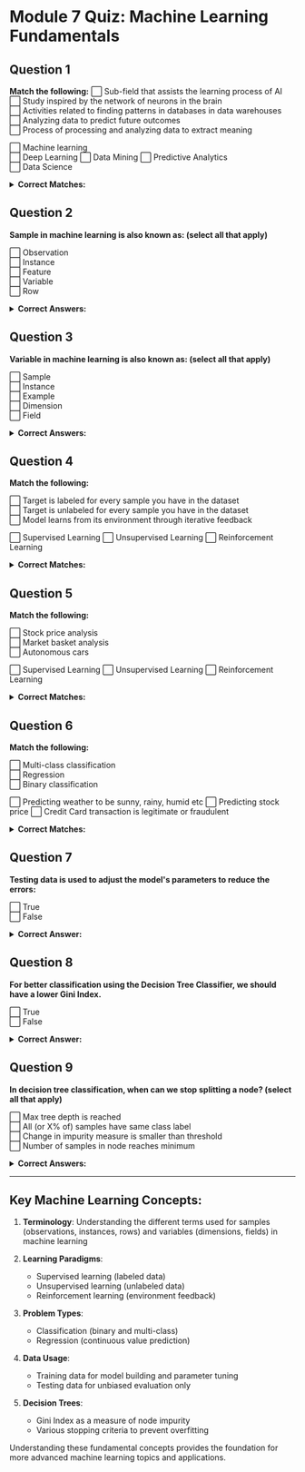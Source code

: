 # Module 7 Quiz: Machine Learning Fundamentals

## Question 1
**Match the following:**
⬜ Sub-field that assists the learning process of AI  
⬜ Study inspired by the network of neurons in the brain  
⬜ Activities related to finding patterns in databases in data warehouses  
⬜ Analyzing data to predict future outcomes  
⬜ Process of processing and analyzing data to extract meaning  

⬜ Machine learning  
⬜ Deep Learning 
⬜ Data Mining 
⬜ Predictive Analytics  
⬜ Data Science 
<details>
<summary><strong>Correct Matches:</strong></summary>

✅ Machine learning → Sub-field that assists the learning process of AI  
✅ Deep Learning → Study inspired by the network of neurons in the brain  
✅ Data Mining → Activities related to finding patterns in databases in data warehouses  
✅ Predictive Analytics → Analyzing data to predict future outcomes  
✅ Data Science → Process of processing and analyzing data to extract meaning  

<strong>Explanation:</strong>
These matches correctly identify the key focus of each field:
- Machine learning is indeed a subset of AI focused on algorithms that can learn from data
- Deep learning is specifically inspired by neural networks in the human brain
- Data mining focuses on discovering patterns in large datasets, often in data warehouses
- Predictive analytics uses historical data to make predictions about future events
- Data science encompasses the entire process of working with data to extract insights
</details>

## Question 2
**Sample in machine learning is also known as: (select all that apply)**

⬜ Observation  
⬜ Instance  
⬜ Feature  
⬜ Variable  
⬜ Row  

<details>
<summary><strong>Correct Answers:</strong></summary>

✅ Observation  
✅ Instance  
⬜ Feature  
⬜ Variable  
✅ Row  

<strong>Explanation:</strong>
In machine learning terminology, a sample (one complete data point) is also commonly referred to as:
- An observation (from statistical terminology)
- An instance (common in ML literature)
- A row (when data is organized in tabular format)

Features and variables, on the other hand, refer to the individual attributes or columns in the dataset, not the complete data points.
</details>

## Question 3
**Variable in machine learning is also known as: (select all that apply)**

⬜ Sample  
⬜ Instance  
⬜ Example  
⬜ Dimension  
⬜ Field  

<details>
<summary><strong>Correct Answers:</strong></summary>

⬜ Sample  
⬜ Instance  
⬜ Example  
✅ Dimension  
✅ Field  

<strong>Explanation:</strong>
In machine learning, a variable (one attribute of the data) is also commonly referred to as:
- A dimension (especially in discussions about dimensionality)
- A field (particularly in database terminology)

Samples, instances, and examples all refer to complete data points (rows), not individual attributes.
</details>

## Question 4
**Match the following:**

⬜ Target is labeled for every sample you have in the dataset  
⬜ Target is unlabeled for every sample you have in the dataset  
⬜ Model learns from its environment through iterative feedback  

⬜ Supervised Learning 
⬜ Unsupervised Learning 
⬜ Reinforcement Learning 

<details>
<summary><strong>Correct Matches:</strong></summary>

✅ Supervised Learning → Target is labeled for every sample you have in the dataset  
✅ Unsupervised Learning → Target is unlabeled for every sample you have in the dataset  
✅ Reinforcement Learning → Model learns from its environment through iterative feedback  

<strong>Explanation:</strong>
These matches correctly describe the three main paradigms in machine learning:
- Supervised learning works with labeled data where the target outcome is known
- Unsupervised learning works with unlabeled data to find patterns without predefined targets
- Reinforcement learning involves an agent learning optimal actions through trial and error with feedback from its environment
</details>

## Question 5
**Match the following:**

⬜ Stock price analysis  
⬜ Market basket analysis  
⬜ Autonomous cars  

⬜ Supervised Learning 
⬜ Unsupervised Learning 
⬜ Reinforcement Learning

<details>
<summary><strong>Correct Matches:</strong></summary>

✅ Supervised Learning → Stock price analysis  
✅ Unsupervised Learning → Market basket analysis  
✅ Reinforcement Learning → Autonomous cars  

<strong>Explanation:</strong>
These examples correctly match the learning paradigms:
- Stock price analysis typically uses supervised learning to predict future prices based on historical labeled data
- Market basket analysis uses unsupervised learning to discover patterns in customer purchasing behavior without predefined categories
- Autonomous cars often employ reinforcement learning to learn optimal driving behaviors through interaction with the environment
</details>

## Question 6
**Match the following:**

⬜ Multi-class classification  
⬜ Regression  
⬜ Binary classification  

⬜ Predicting weather to be sunny, rainy, humid etc 
⬜ Predicting stock price 
⬜ Credit Card transaction is legitimate or fraudulent 

<details>
<summary><strong>Correct Matches:</strong></summary>

✅ Predicting weather to be sunny, rainy, humid etc → Multi-class classification  
✅ Predicting stock price → Regression  
✅ Credit Card transaction is legitimate or fraudulent → Binary classification  

These matches correctly identify the type of machine learning problem:
- Weather prediction with multiple possible outcomes (sunny, rainy, etc.) is a multi-class classification problem
- Stock price prediction involves estimating a continuous numerical value, making it a regression problem
- Fraud detection with two possible outcomes (legitimate or fraudulent) is a binary classification problem
</details>

## Question 7
**Testing data is used to adjust the model's parameters to reduce the errors:**

⬜ True  
⬜ False  

<details>
<summary><strong>Correct Answer:</strong></summary>

⬜ True  
✅ False

<strong>Explanation:</strong>
This statement is false. Testing data should never be used to adjust model parameters. The purpose of testing data is to provide an unbiased evaluation of the final model's performance on unseen data. Using testing data to tune parameters would lead to overfitting and an unrealistic assessment of model performance. Training data (or a validation subset of it) should be used for parameter adjustment.
</details>

## Question 8
**For better classification using the Decision Tree Classifier, we should have a lower Gini Index.**

⬜ True  
⬜ False  

<details>
<summary><strong>Correct Answer:</strong></summary>

✅ True  
⬜ False

<strong>Explanation:</strong>
This statement is true. The Gini Index measures impurity or diversity in a node. A lower Gini Index indicates that a node contains samples predominantly from a single class, which is desirable for classification. When building decision trees, the algorithm aims to find splits that minimize the Gini Index, creating more homogeneous nodes that lead to better classification performance.
</details>

## Question 9
**In decision tree classification, when can we stop splitting a node? (select all that apply)**

⬜ Max tree depth is reached  
⬜ All (or X% of) samples have same class label  
⬜ Change in impurity measure is smaller than threshold  
⬜ Number of samples in node reaches minimum  

<details>
<summary><strong>Correct Answers:</strong></summary>

✅ Max tree depth is reached  
✅ All (or X% of) samples have same class label  
✅ Change in impurity measure is smaller than threshold  
✅ Number of samples in node reaches minimum  

<strong>Explanation:</strong>
All of these are valid stopping criteria (also called pre-pruning) for decision tree growth:
- Maximum tree depth prevents overly complex trees
- When all or most samples in a node have the same class, further splitting provides little benefit
- When a potential split would only marginally improve the impurity measure, it may not be worth the added complexity
- When a node contains very few samples, further splitting could lead to overfitting

These stopping criteria help control the complexity of the tree and prevent overfitting to the training data.
</details>

---

## Key Machine Learning Concepts:

1. **Terminology**: Understanding the different terms used for samples (observations, instances, rows) and variables (dimensions, fields) in machine learning

2. **Learning Paradigms**: 
   - Supervised learning (labeled data)
   - Unsupervised learning (unlabeled data)
   - Reinforcement learning (environment feedback)

3. **Problem Types**:
   - Classification (binary and multi-class)
   - Regression (continuous value prediction)

4. **Data Usage**:
   - Training data for model building and parameter tuning
   - Testing data for unbiased evaluation only

5. **Decision Trees**:
   - Gini Index as a measure of node impurity
   - Various stopping criteria to prevent overfitting

Understanding these fundamental concepts provides the foundation for more advanced machine learning topics and applications.
